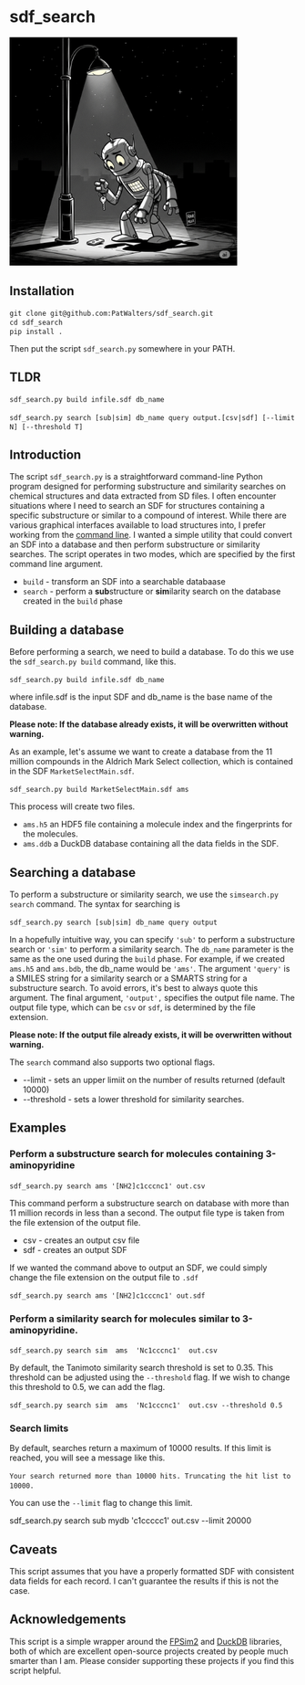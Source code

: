 # sdf_search      

<img src="https://raw.githubusercontent.com/PatWalters/sdf_search/refs/heads/main/robot_with_keys.png" width="400" alt="a robot looking for its keys under a lamp post"/>      

## Installation

```
git clone git@github.com:PatWalters/sdf_search.git  
cd sdf_search  
pip install .
```

Then put the script `sdf_search.py` somewhere in your PATH.

## TLDR

```
sdf_search.py build infile.sdf db_name

sdf_search.py search [sub|sim] db_name query output.[csv|sdf] [--limit N] [--threshold T]
```

## Introduction

The script `sdf_search.py` is a straightforward command-line Python program designed for performing substructure and similarity searches on chemical structures and data extracted from SD files. I often encounter situations where I need to search an SDF for structures containing a specific substructure or similar to a compound of interest. While there are various graphical interfaces available to load structures into, I prefer working from the [command line](https://www.amazon.com/Beginning-Was-Command-Line-ebook/dp/B0011GA08E/). I wanted a simple utility that could convert an SDF into a database and then perform substructure or similarity searches. The script operates in two modes, which are specified by the first command line argument.

- `build` - transform an SDF into a searchable databaase  
- `search` - perform a **sub**structure or **sim**ilarity search on the database created in the `build` phase

## Building a database

Before performing a search, we need to build a database. To do this we use the `sdf_search.py build` command, like this.

`sdf_search.py build infile.sdf db_name`

where infile.sdf is the input SDF and db_name is the base name of the database.

**Please note: If the database already exists, it will be overwritten without warning.**

As an example, let's assume we want to create a database from the 11 million compounds in the Aldrich Mark Select collection, which is contained in the SDF `MarketSelectMain.sdf`.

`sdf_search.py build MarketSelectMain.sdf ams`

This process will create two files.

- `ams.h5`  an HDF5 file containing a molecule index and the fingerprints for the molecules.  
- `ams.ddb`  a DuckDB database containing all the data fields in the SDF.

## Searching a database

To perform a substructure or similarity search, we use the `simsearch.py search` command. The syntax for searching is  
   
`sdf_search.py search [sub|sim] db_name query output`  
   
In a hopefully intuitive way, you can specify `'sub'` to perform a substructure search or `'sim'` to perform a similarity search. The `db_name` parameter is the same as the one used during the `build` phase. For example, if we created `ams.h5` and `ams.bdb`, the db_name would be `'ams'`. The argument `'query'` is a SMILES string for a similarity search or a SMARTS string for a substructure search. To avoid errors, it's best to always quote this argument. The final argument, `'output',` specifies the output file name. The output file type, which can be `csv` or `sdf`, is determined by the file extension.

**Please note: If the output file already exists, it will be overwritten without warning.**

The `search` command also supports two optional flags.

- --limit - sets an upper limiit on the number of results returned (default 10000\)  
- --threshold - sets a lower threshold for similarity searches.

## Examples

### Perform a substructure search for molecules containing 3-aminopyridine

`sdf_search.py search ams '[NH2]c1cccnc1' out.csv`

This command perform a substructure search on database with more than 11 million records in less than a second. The output file type is taken from the file extension of the output file.

- csv - creates an output csv file  
- sdf - creates an output SDF

If we wanted the command above to output an SDF, we could simply change the file extension on the output file to `.sdf`

`sdf_search.py search ams '[NH2]c1cccnc1' out.sdf`

### Perform a similarity search for molecules similar to 3-aminopyridine.

`sdf_search.py search sim  ams  'Nc1cccnc1'  out.csv`

By default, the Tanimoto similarity search threshold is set to 0.35. This threshold can be adjusted using the `--threshold` flag. If we wish to change this threshold to 0.5, we can add the flag.

`sdf_search.py search sim  ams  'Nc1cccnc1'  out.csv --threshold 0.5`

### Search limits

By default, searches return a maximum of 10000 results. If this limit is reached, you will see a message like this.

`Your search returned more than 10000 hits. Truncating the hit list to 10000.`

You can use the `--limit` flag to change this limit.

sdf_search.py search sub mydb  'c1ccccc1' out.csv --limit 20000

## Caveats

This script assumes that you have a properly formatted SDF with consistent data fields for each record. I can't guarantee the results if this is not the case.

## Acknowledgements

This script is a simple wrapper around the [FPSim2](https://github.com/chembl/FPSim2) and [DuckDB](https://duckdb.org/) libraries, both of which are excellent open-source projects created by people much smarter than I am. Please consider supporting these projects if you find this script helpful.  
